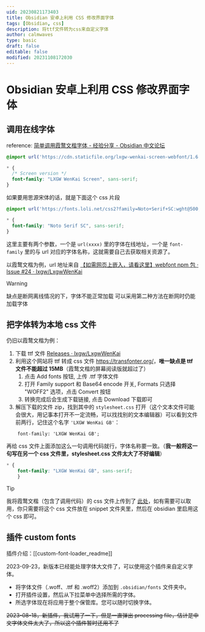```yaml
---
uid: 20230821173403
title: Obsidian 安卓上利用 CSS 修改界面字体
tags: [Obsidian, css]
description: 将ttf文件转为css来自定义字体
author: calmwaves
type: basic
draft: false
editable: false
modified: 20231108172030
---
```


# Obsidian 安卓上利用 CSS 修改界面字体

## 调用在线字体

reference: [简单调用霞鹜文楷字体 - 经验分享 - Obsidian 中文论坛](https://forum-zh.obsidian.md/t/topic/17543)

```css
@import url('https://cdn.staticfile.org/lxgw-wenkai-screen-webfont/1.6.0/lxgwwenkaiscreen.css');

* {
  /* Screen version */
  font-family: "LXGW WenKai Screen", sans-serif;
}
```

如果要用思源宋体的话，就是下面这个 css 片段

```css
@import url('https://fonts.loli.net/css2?family=Noto+Serif+SC:wght@500;700&display=swap');

* {
  font-family: "Noto Serif SC", sans-serif;
}
```

这里主要有两个参数，一个是 `url(xxxx)` 里的字体在线地址，一个是 `font-family` 里的与 url 对应的字体名称，这就需要自己去获取相关资源了。

以霞鹜文楷为例，url 地址来自 [【如需网页上嵌入，请看这里】webfont npm 包 · Issue #24 · lxgw/LxgwWenKai](https://github.com/lxgw/LxgwWenKai/issues/24)

> [!warning]
> 缺点是断网离线情况的下，字体不能正常加载
> 可以采用第二种方法在断网时仍能加载字体

## 把字体转为本地 css 文件

仍旧以霞鹜文楷为例：

1. 下载 ttf 文件 [Releases · lxgw/LxgwWenKai](https://github.com/lxgw/LxgwWenKai/releases)
2. 利用这个网站将 ttf 转成 css 文件 <https://transfonter.org/>，**唯一缺点是 ttf 文件不能超过 15MB**（霞鹜文楷的屏幕阅读版就超过了）
	1. 点击 Add fonts 按钮, 上传 .ttf 字体文件
	2. 打开 Family support 和 Base64 encode 开关, Formats 只选择 "WOFF2" 选项，点击 Convert 按钮
	3. 转换完成后会生成下载链接, 点击 Download 下载即可
3. 解压下载的文件 zip，找到其中的 `stylesheet.css` 打开（这个文本文件可能会很大，用记事本打开不一定流畅，可以找找别的文本编辑器）可以看到文件前两行，记住这个名字 `'LXGW WenKai GB'`：

```css@font-face {
    font-family: 'LXGW WenKai GB';
```

再给 css 文件上面添加这么一句调用代码就行，字体名称要一致。（**我一般将这一句写在另一个 css 文件里，stylesheet.css 文件太大了不好编辑**）

```css
* {
    font-family: "LXGW WenKai GB", sans-serif;
    }
```

> [!tip]
> 我将霞鹜文楷（包含了调用代码）的 css 文件上传到了 [此处](https://github.com/calmwaves111/AllAboutObsidian/blob/main/LXGW%20WenKai%20GB.css)，如有需要可以取用，你只需要将这个 css 文件放在 snippet 文件夹里，然后在 obsidian 里启用这个 css 即可。

## 插件 custom fonts

插件介绍：[[custom-font-loader_readme]]

2023-09-23，新版本已经能处理字体大文件了，可以使用这个插件来自定义字体。

- 将字体文件（.woff、.ttf 和 .woff2）添加到 `.obsidian/fonts` 文件夹中。
- 打开插件设置，然后从下拉菜单中选择所需的字体。
- 所选字体现在将应用于整个保管库。您可以随时切换字体。

~~2023-08-18，新插件，我试用了一下，但是一直弹出 processing file，估计是中文字体文件太大了，所以这个插件暂时还用不了~~
